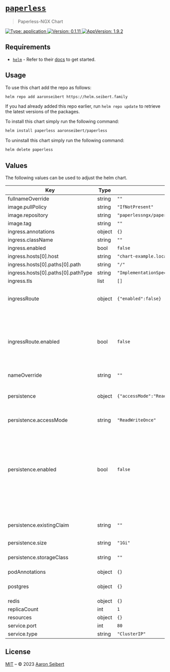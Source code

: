 # [`paperless`]()

> Paperless-NGX Chart

[![Type: application](https://img.shields.io/badge/Type-application-informational?style=flat-square) ]()[![Version: 0.1.11](https://img.shields.io/badge/Version-0.1.11-informational?style=flat-square) ]()[![AppVersion: 1.9.2](https://img.shields.io/badge/AppVersion-1.9.2-informational?style=flat-square) ]()

## Requirements

- [`helm`](https://helm.sh) - Refer to their [docs](https://helm.sh/docs) to get started.

## Usage

To use this chart add the repo as follows:

```sh
helm repo add aaronseibert https://helm.seibert.family
```

If you had already added this repo earlier, run `helm repo update` to retrieve the latest versions of the packages.

To install this chart simply run the following command:

```sh
helm install paperless aaronseibert/paperless
```

To uninstall this chart simply run the following command:

```sh
helm delete paperless
```

## Values

The following values can be used to adjust the helm chart.

| Key | Type | Default | Description |
|-----|------|---------|-------------|
| fullnameOverride | string | `""` |  |
| image.pullPolicy | string | `"IfNotPresent"` |  |
| image.repository | string | `"paperlessngx/paperless-ngx"` |  |
| image.tag | string | `""` |  |
| ingress.annotations | object | `{}` |  |
| ingress.className | string | `""` |  |
| ingress.enabled | bool | `false` |  |
| ingress.hosts[0].host | string | `"chart-example.local"` |  |
| ingress.hosts[0].paths[0].path | string | `"/"` |  |
| ingress.hosts[0].paths[0].pathType | string | `"ImplementationSpecific"` |  |
| ingress.tls | list | `[]` |  |
| ingressRoute | object | `{"enabled":false}` | Configure the IngressRoute resource for Traefik CRD |
| ingressRoute.enabled | bool | `false` | Enable IngressRoute. Creates IngressRoute resources for any web endpoints for this application |
| nameOverride | string | `""` |  |
| persistence | object | `{"accessMode":"ReadWriteOnce","enabled":false,"existingClaim":"","size":"1Gi","storageClass":""}` | Configure persistence settings for the application |
| persistence.accessMode | string | `"ReadWriteOnce"` | [Access Modes](https://kubernetes.io/docs/concepts/storage/persistent-volumes/#access-modes) |
| persistence.enabled | bool | `false` | Enable Persistence. Creates Persistent Volume Claims (or uses existing claims) and adds the volume definitions in the deployment |
| persistence.existingClaim | string | `""` | Uses an existing PVC, specify the PVC name |
| persistence.size | string | `"1Gi"` | Volume Size |
| persistence.storageClass | string | `""` | StorageClass to use for volumes |
| podAnnotations | object | `{}` |  |
| postgres | object | `{}` | Values for postgres dependency |
| redis | object | `{}` |  |
| replicaCount | int | `1` |  |
| resources | object | `{}` |  |
| service.port | int | `80` |  |
| service.type | string | `"ClusterIP"` |  |

## License

[MIT](../LICENSE.md) – © 2023 [Aaron Seibert](https://helm.seibert.family)